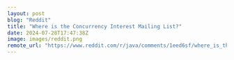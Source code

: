 ```yaml
---
layout: post
blog: "Reddit"
title: "Where is the Concurrency Interest Mailing List?"
date: 2024-07-28T17:47:38Z
image: images/reddit.png
remote_url: "https://www.reddit.com/r/java/comments/1eed6sf/where_is_the_concurrency_interest_mailing_list/"
---
```

